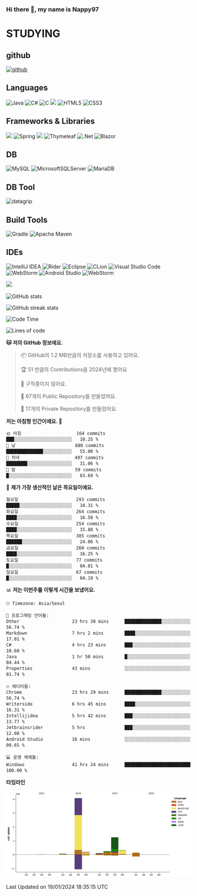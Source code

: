 ### Hi there 👋, my name is Nappy97

# STUDYING
## github
[<img src='https://cdn.jsdelivr.net/npm/simple-icons@3.0.1/icons/github.svg' alt='github' height='40'>](https://github.com/Nappy97)  

## Languages
![Java](https://img.shields.io/badge/java-%23ED8B00.svg?style=for-the-badge&logo=openjdk&logoColor=white) ![C#](https://img.shields.io/badge/c%23-%23239120.svg?style=for-the-badge&logo=c-sharp&logoColor=white) ![C](https://img.shields.io/badge/c-%2300599C.svg?style=for-the-badge&logo=c&logoColor=white) <img src="https://img.shields.io/badge/javascript-F7DF1E?style=for-the-badge&logo=javascript&logoColor=black"> ![HTML5](https://img.shields.io/badge/html5-%23E34F26.svg?style=for-the-badge&logo=html5&logoColor=white) ![CSS3](https://img.shields.io/badge/css3-%231572B6.svg?style=for-the-badge&logo=css3&logoColor=white)

## Frameworks & Libraries
<img src="https://img.shields.io/badge/bootstrap-7952B3?style=for-the-badge&logo=bootstrap&logoColor=white"> ![Spring](https://img.shields.io/badge/spring-%236DB33F.svg?style=for-the-badge&logo=spring&logoColor=white) <img src="https://img.shields.io/badge/jQuery-0769AD?style=for-the-badge&logo=jquery&logoColor=white"> ![Thymeleaf](https://img.shields.io/badge/Thymeleaf-%23005C0F.svg?style=for-the-badge&logo=Thymeleaf&logoColor=white) ![.Net](https://img.shields.io/badge/.NET-5C2D91?style=for-the-badge&logo=.net&logoColor=white) ![Blazor](https://img.shields.io/badge/blazor-%235C2D91.svg?style=for-the-badge&logo=blazor&logoColor=white)

## DB
![MySQL](https://img.shields.io/badge/mysql-%2300f.svg?style=for-the-badge&logo=mysql&logoColor=white) ![MicrosoftSQLServer](https://img.shields.io/badge/Microsoft%20SQL%20Server-CC2927?style=for-the-badge&logo=microsoft%20sql%20server&logoColor=white) ![MariaDB](https://img.shields.io/badge/MariaDB-003545?style=for-the-badge&logo=mariadb&logoColor=white)

## DB Tool
![datagrip](https://img.shields.io/badge/datagrip-9681EB?style=flat&logo=datagrip)

## Build Tools
![Gradle](https://img.shields.io/badge/Gradle-02303A.svg?style=for-the-badge&logo=Gradle&logoColor=white) ![Apache Maven](https://img.shields.io/badge/Apache%20Maven-C71A36?style=for-the-badge&logo=Apache%20Maven&logoColor=white)

## IDEs
![IntelliJ IDEA](https://img.shields.io/badge/IntelliJIDEA-000000.svg?style=for-the-badge&logo=intellij-idea&logoColor=white) ![Rider](https://img.shields.io/badge/Rider-000000.svg?style=for-the-badge&logo=Rider&logoColor=white&color=black&labelColor=crimson) ![Eclipse](https://img.shields.io/badge/Eclipse-FE7A16.svg?style=for-the-badge&logo=Eclipse&logoColor=white) ![CLion](https://img.shields.io/badge/CLion-black?style=for-the-badge&logo=clion&logoColor=white) ![Visual Studio Code](https://img.shields.io/badge/Visual%20Studio%20Code-0078d7.svg?style=for-the-badge&logo=visual-studio-code&logoColor=white) ![WebStorm](https://img.shields.io/badge/webstorm-143?style=for-the-badge&logo=webstorm&logoColor=white&color=black) ![Android Studio](https://img.shields.io/badge/Android%20Studio-3DDC84.svg?style=for-the-badge&logo=android-studio&logoColor=white) ![WebStorm](https://img.shields.io/badge/webstorm-143?style=for-the-badge&logo=webstorm&logoColor=white&color=black)

<div>
  <img  src="https://github-readme-stats.vercel.app/api/top-langs/?username=Nappy97&langs_count=8&exclude_repo=Example-deep-learning-from-scratch&layout=compact&line_height=24&hide_border=true&title_color=d88e82&card_width=280">
<div>
  
![GitHub stats](https://github-readme-stats.vercel.app/api?username=Nappy97&show_icons=true)  

![GitHub streak stats](https://github-readme-streak-stats.herokuapp.com/?user=Nappy97)  

<!--START_SECTION:waka-->
![Code Time](http://img.shields.io/badge/Code%20Time-1%2C396%20hrs%2017%20mins-blue)

![Lines of code](https://img.shields.io/badge/%EC%A0%80%EB%8A%94%20%EC%97%AC%ED%83%9C%EA%B9%8C%EC%A7%80%20-6.4%20million%20%EC%A4%84%EC%9D%98%20%EC%BD%94%EB%93%9C%EB%A5%BC%20%EC%9E%91%EC%84%B1%ED%96%88%EC%96%B4%EC%9A%94.-blue)

**🐱 저의 GitHub 정보에요.** 

> 📦 GitHub의 1.2 MB만큼의 저장소를 사용하고 있어요. 
 > 
> 🏆 51 만큼의 Contributions을 2024년에 했어요
 > 
> 🚫 구직중이지 않아요.
 > 
> 📜 67개의 Public Repository를 만들었어요. 
 > 
> 🔑 17개의 Private Repository를 만들었어요. 
 > 
**저는 아침형 인간이에요. 🐤** 

```text
🌞 아침                     164 commits         ███░░░░░░░░░░░░░░░░░░░░░░   10.25 % 
🌆 낮　                     880 commits         ██████████████░░░░░░░░░░░   55.00 % 
🌃 저녁                     497 commits         ████████░░░░░░░░░░░░░░░░░   31.06 % 
🌙 밤　                     59 commits          █░░░░░░░░░░░░░░░░░░░░░░░░   03.69 % 
```
📅 **제가 가장 생산적인 날은 목요일이에요.** 

```text
월요일                      293 commits         █████░░░░░░░░░░░░░░░░░░░░   18.31 % 
화요일                      264 commits         ████░░░░░░░░░░░░░░░░░░░░░   16.50 % 
수요일                      254 commits         ████░░░░░░░░░░░░░░░░░░░░░   15.88 % 
목요일                      385 commits         ██████░░░░░░░░░░░░░░░░░░░   24.06 % 
금요일                      260 commits         ████░░░░░░░░░░░░░░░░░░░░░   16.25 % 
토요일                      77 commits          █░░░░░░░░░░░░░░░░░░░░░░░░   04.81 % 
일요일                      67 commits          █░░░░░░░░░░░░░░░░░░░░░░░░   04.19 % 
```


📊 **저는 이번주를 이렇게 시간을 보냈어요.** 

```text
🕑︎ Timezone: Asia/Seoul

💬 프로그래밍 언어들: 
Other                    23 hrs 30 mins      ██████████████░░░░░░░░░░░   56.74 % 
Markdown                 7 hrs 2 mins        ████░░░░░░░░░░░░░░░░░░░░░   17.01 % 
C#                       4 hrs 23 mins       ███░░░░░░░░░░░░░░░░░░░░░░   10.60 % 
Java                     1 hr 50 mins        █░░░░░░░░░░░░░░░░░░░░░░░░   04.44 % 
Properties               43 mins             ░░░░░░░░░░░░░░░░░░░░░░░░░   01.74 % 

🔥 에디터들: 
Chrome                   23 hrs 29 mins      ██████████████░░░░░░░░░░░   56.74 % 
Writerside               6 hrs 45 mins       ████░░░░░░░░░░░░░░░░░░░░░   16.31 % 
Intellijidea             5 hrs 42 mins       ███░░░░░░░░░░░░░░░░░░░░░░   13.77 % 
Jetbrainsrider           5 hrs               ███░░░░░░░░░░░░░░░░░░░░░░   12.08 % 
Android Studio           16 mins             ░░░░░░░░░░░░░░░░░░░░░░░░░   00.65 % 

💻 운영 체제들: 
Windows                  41 hrs 24 mins      █████████████████████████   100.00 % 
```

**타임라인**

![Lines of Code chart](https://raw.githubusercontent.com/Nappy97/Nappy97/main/assets/bar_graph.png)


 Last Updated on 19/01/2024 18:35:15 UTC
<!--END_SECTION:waka-->
